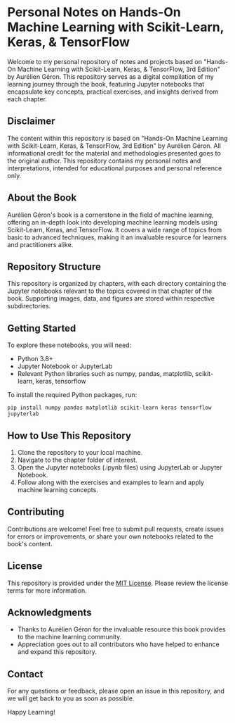 # Personal Notes on Hands-On Machine Learning with Scikit-Learn, Keras, & TensorFlow

Welcome to my personal repository of notes and projects based on "Hands-On Machine Learning with Scikit-Learn, Keras, & TensorFlow, 3rd Edition" by Aurélien Géron. This repository serves as a digital compilation of my learning journey through the book, featuring Jupyter notebooks that encapsulate key concepts, practical exercises, and insights derived from each chapter.

## Disclaimer

The content within this repository is based on "Hands-On Machine Learning with Scikit-Learn, Keras, & TensorFlow, 3rd Edition" by Aurélien Géron. All informational credit for the material and methodologies presented goes to the original author. This repository contains my personal notes and interpretations, intended for educational purposes and personal reference only.

## About the Book

Aurélien Géron's book is a cornerstone in the field of machine learning, offering an in-depth look into developing machine learning models using Scikit-Learn, Keras, and TensorFlow. It covers a wide range of topics from basic to advanced techniques, making it an invaluable resource for learners and practitioners alike.

## Repository Structure

This repository is organized by chapters, with each directory containing the Jupyter notebooks relevant to the topics covered in that chapter of the book. Supporting images, data, and figures are stored within respective subdirectories.

## Getting Started

To explore these notebooks, you will need:
- Python 3.8+
- Jupyter Notebook or JupyterLab
- Relevant Python libraries such as numpy, pandas, matplotlib, scikit-learn, keras, tensorflow

To install the required Python packages, run:
```shell
pip install numpy pandas matplotlib scikit-learn keras tensorflow jupyterlab
```
## How to Use This Repository

1. Clone the repository to your local machine.
2. Navigate to the chapter folder of interest.
3. Open the Jupyter notebooks (.ipynb files) using JupyterLab or Jupyter Notebook.
4. Follow along with the exercises and examples to learn and apply machine learning concepts.

## Contributing

Contributions are welcome! Feel free to submit pull requests, create issues for errors or improvements, or share your own notebooks related to the book's content.

## License

This repository is provided under the [MIT License](LICENSE). Please review the license terms for more information.

## Acknowledgments

- Thanks to Aurélien Géron for the invaluable resource this book provides to the machine learning community.
- Appreciation goes out to all contributors who have helped to enhance and expand this repository.

## Contact

For any questions or feedback, please open an issue in this repository, and we will get back to you as soon as possible.

Happy Learning!
